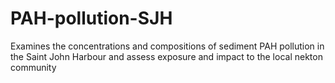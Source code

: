 # PAH-pollution-SJH
Examines the concentrations and compositions of sediment PAH pollution in the Saint John Harbour and assess exposure and impact to the local nekton community
